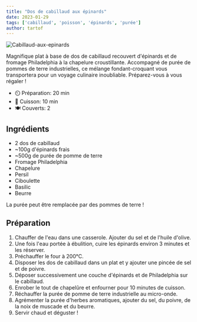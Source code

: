 ```yaml
---
title: "Dos de cabillaud aux épinards"
date: 2023-01-29
tags: ['cabillaud', 'poisson', 'épinards', 'purée']
author: tartof
---
```


![Cabillaud-aux-epinards](/pix/cabillaud-epinards.webp)

Magnifique plat à base de dos de cabillaud recouvert d'épinards et de fromage Philadelphia à la chapelure croustillante. Accompagné de purée de pommes de terre industrielles, ce mélange fondant-croquant vous transportera pour un voyage culinaire inoubliable. Préparez-vous à vous régaler !

- ⏲️ Préparation: 20 min
- 🍳 Cuisson: 10 min
- 🍽️ Couverts: 2

## Ingrédients

- 2 dos de cabillaud
- ~100g d'épinards frais
- ~500g de purée de pomme de terre
- Fromage Philadelphia
- Chapelure
- Persil
- Ciboulette
- Basilic
- Beurre

La purée peut être remplacée par des pommes de terre !

## Préparation

1. Chauffer de l'eau dans une casserole. Ajouter du sel et de l'huile d'olive.
2. Une fois l'eau portée à ébulition, cuire les épinards environ 3 minutes et les réserver.
3. Préchauffer le four à 200°C.
3. Disposer les dos de cabillaud dans un plat et y ajouter une pincée de sel et de poivre.
4. Déposer successivement une couche d'épinards et de Philadelphia sur le cabillaud.
6. Enrober le tout de chapelûre et enfourner pour 10 minutes de cuisson.
7. Réchauffer la purée de pomme de terre industrielle au micro-onde.
8. Agrémenter la purée d'herbes aromatiques, ajouter du sel, du poivre, de la noix de muscade et du beurre.
8. Servir chaud et déguster !
